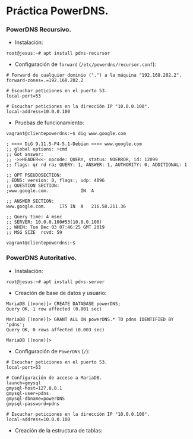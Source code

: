 # Práctica PowerDNS.
### PowerDNS Recursivo.
- Instalación:
~~~
root@jesus:~# apt install pdns-recursor
~~~

- Configuración de `forward` (`/etc/powerdns/recursor.conf`):
~~~
# Forward de cualquier dominio (".") a la máquina "192.168.202.2".
forward-zones=.=192.168.202.2

# Escuchar peticiones en el puerto 53.
local-port=53

# Escuchar peticiones en la dirección IP "10.0.0.100".
local-address=10.0.0.100
~~~

- Pruebas de funcionamiento:
~~~
vagrant@clientepowerdns:~$ dig www.google.com

; <<>> DiG 9.11.5-P4-5.1-Debian <<>> www.google.com
;; global options: +cmd
;; Got answer:
;; ->>HEADER<<- opcode: QUERY, status: NOERROR, id: 12099
;; flags: qr rd ra; QUERY: 1, ANSWER: 1, AUTHORITY: 0, ADDITIONAL: 1

;; OPT PSEUDOSECTION:
; EDNS: version: 0, flags:; udp: 4096
;; QUESTION SECTION:
;www.google.com.			IN	A

;; ANSWER SECTION:
www.google.com.		175	IN	A	216.58.211.36

;; Query time: 4 msec
;; SERVER: 10.0.0.100#53(10.0.0.100)
;; WHEN: Tue Dec 03 07:46:25 GMT 2019
;; MSG SIZE  rcvd: 59

vagrant@clientepowerdns:~$
~~~

### PowerDNS Autoritativo.
- Instalación:
~~~
root@jesus:~# apt install pdns-server
~~~

- Creación de base de datos y usuario:
~~~
MariaDB [(none)]> CREATE DATABASE powerDNS;
Query OK, 1 row affected (0.001 sec)

MariaDB [(none)]> GRANT ALL ON powerDNS.* TO pdns IDENTIFIED BY 'pdns';
Query OK, 0 rows affected (0.003 sec)

MariaDB [(none)]> 
~~~

- Configuración de `PowerDNS` (`/`):
~~~
# Escuchar peticiones en el puerto 53.
local-port=53

# Configuración de acceso a MariaDB.
launch=gmysql
gmysql-host=127.0.0.1
gmysql-user=pdns
gmysql-dbname=powerDNS
gmysql-password=pdns

# Escuchar peticiones en la dirección IP "10.0.0.100".
local-address=10.0.0.100
~~~

- Creación de la estructura de tablas:
~~~

~~~